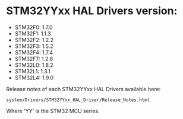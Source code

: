 # STM32YYxx HAL Drivers version:

  * STM32F0: 1.7.0
  * STM32F1: 1.1.3
  * STM32F2: 1.2.2
  * STM32F3: 1.5.2
  * STM32F4: 1.7.4
  * STM32F7: 1.2.6
  * STM32L0: 1.8.2
  * STM32L1: 1.3.1
  * STM32L4: 1.9.0

Release notes of each STM32YYxx HAL Drivers available here:

`system/Drivers/STM32YYxx_HAL_Driver/Release_Notes.html`

Where 'YY' is the STM32 MCU series.
